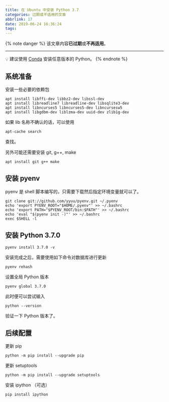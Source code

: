 ```yaml
---
title: 在 Ubuntu 中安装 Python 3.7
categories: 过期或不适用的文章
abbrlink: 17
date: 2019-06-24 16:36:24
tags:
---
```

{% note danger %}
该文章内容**已过期**或**不再适用**。

---
💡 建议使用 [Conda](https://www.anaconda.com/) 安装任意版本的 Python。
{% endnote %}

## 系统准备

安装一些必要的依赖包

```
apt install libffi-dev libbz2-dev libssl-dev
apt install libreadline7 libreadline-dev libsqlite3-dev
apt install libncurses5 libncurses5-dev libncursesw5
apt install libgdbm-dev liblzma-dev uuid-dev zlib1g-dev
```

如果 lib 名称不确认的话，可以使用

```
apt-cache search
```

查找。

另外可能还需要安装 git, g++, make

```
apt install git g++ make
```

<!-- more -->

## 安装 pyenv

pyenv 是 shell 脚本编写的，只需要下载然后指定环境变量就可以了。

```
git clone git://github.com/yyuu/pyenv.git ~/.pyenv
echo 'export PYENV_ROOT="$HOME/.pyenv"' >> ~/.bashrc
echo 'export PATH="$PYENV_ROOT/bin:$PATH"' >> ~/.bashrc
echo 'eval "$(pyenv init -)"' >> ~/.bashrc
exec $SHELL -l
```

## 安装 Python 3.7.0

```
pyenv install 3.7.0 -v
```

安装完成之后，需要使用如下命令对数据库进行更新

```
pyenv rehash
```

设置全局 Python 版本

```
pyenv global 3.7.0
```

此时便可以尝试输入

```
python --version
```

验证一下 Python 版本了。

## 后续配置

更新 pip

```
python -m pip install --upgrade pip
```

更新 setuptools

```
python -m pip install --upgrade setuptools
```

安装 ipython （可选）

```
pip install ipython
```
